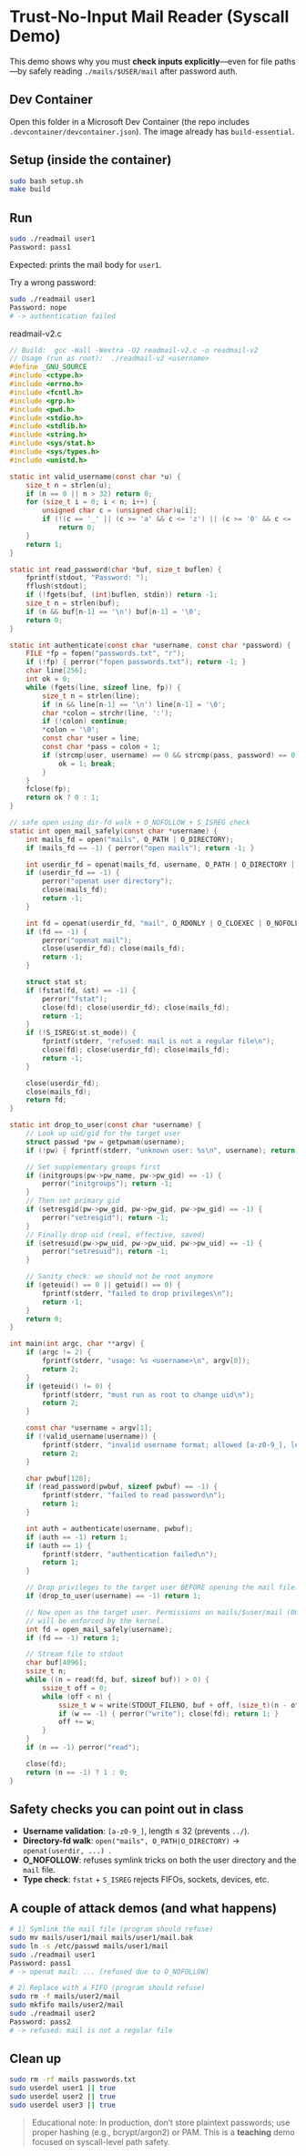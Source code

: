# Trust-No-Input Mail Reader (Syscall Demo)

This demo shows why you must **check inputs explicitly**—even for file paths—by safely reading `./mails/$USER/mail` after password auth.

## Dev Container
Open this folder in a Microsoft Dev Container (the repo includes `.devcontainer/devcontainer.json`). The image already has `build-essential`.

## Setup (inside the container)
```bash
sudo bash setup.sh
make build
````

## Run

```bash
sudo ./readmail user1
Password: pass1
```

Expected: prints the mail body for `user1`.

Try a wrong password:

```bash
sudo ./readmail user1
Password: nope
# -> authentication failed
```


readmail-v2.c

```c
// Build:  gcc -Wall -Wextra -O2 readmail-v2.c -o readmail-v2
// Usage (run as root):  ./readmail-v2 <username>
#define _GNU_SOURCE
#include <ctype.h>
#include <errno.h>
#include <fcntl.h>
#include <grp.h>
#include <pwd.h>
#include <stdio.h> 
#include <stdlib.h> 
#include <string.h>
#include <sys/stat.h> 
#include <sys/types.h> 
#include <unistd.h> 

static int valid_username(const char *u) {
    size_t n = strlen(u);
    if (n == 0 || n > 32) return 0;
    for (size_t i = 0; i < n; i++) {
        unsigned char c = (unsigned char)u[i];
        if (!(c == '_' || (c >= 'a' && c <= 'z') || (c >= '0' && c <= '9')))
            return 0;
    }
    return 1;
}

static int read_password(char *buf, size_t buflen) {
    fprintf(stdout, "Password: ");
    fflush(stdout);
    if (!fgets(buf, (int)buflen, stdin)) return -1;
    size_t n = strlen(buf);
    if (n && buf[n-1] == '\n') buf[n-1] = '\0';
    return 0;
}

static int authenticate(const char *username, const char *password) {
    FILE *fp = fopen("passwords.txt", "r");
    if (!fp) { perror("fopen passwords.txt"); return -1; }
    char line[256];
    int ok = 0;
    while (fgets(line, sizeof line, fp)) {
        size_t n = strlen(line);
        if (n && line[n-1] == '\n') line[n-1] = '\0';
        char *colon = strchr(line, ':');
        if (!colon) continue;
        *colon = '\0';
        const char *user = line;
        const char *pass = colon + 1;
        if (strcmp(user, username) == 0 && strcmp(pass, password) == 0) {
            ok = 1; break;
        }
    }
    fclose(fp);
    return ok ? 0 : 1;
}

// safe open using dir-fd walk + O_NOFOLLOW + S_ISREG check
static int open_mail_safely(const char *username) {
    int mails_fd = open("mails", O_PATH | O_DIRECTORY);
    if (mails_fd == -1) { perror("open mails"); return -1; }

    int userdir_fd = openat(mails_fd, username, O_PATH | O_DIRECTORY | O_NOFOLLOW);
    if (userdir_fd == -1) {
        perror("openat user directory");
        close(mails_fd);
        return -1;
    }

    int fd = openat(userdir_fd, "mail", O_RDONLY | O_CLOEXEC | O_NOFOLLOW);
    if (fd == -1) {
        perror("openat mail");
        close(userdir_fd); close(mails_fd);
        return -1;
    }

    struct stat st;
    if (fstat(fd, &st) == -1) {
        perror("fstat");
        close(fd); close(userdir_fd); close(mails_fd);
        return -1;
    }
    if (!S_ISREG(st.st_mode)) {
        fprintf(stderr, "refused: mail is not a regular file\n");
        close(fd); close(userdir_fd); close(mails_fd);
        return -1;
    }

    close(userdir_fd);
    close(mails_fd);
    return fd;
}

static int drop_to_user(const char *username) {
    // Look up uid/gid for the target user
    struct passwd *pw = getpwnam(username);
    if (!pw) { fprintf(stderr, "unknown user: %s\n", username); return -1; }

    // Set supplementary groups first
    if (initgroups(pw->pw_name, pw->pw_gid) == -1) {
        perror("initgroups"); return -1;
    }
    // Then set primary gid
    if (setresgid(pw->pw_gid, pw->pw_gid, pw->pw_gid) == -1) {
        perror("setresgid"); return -1;
    }
    // Finally drop uid (real, effective, saved)
    if (setresuid(pw->pw_uid, pw->pw_uid, pw->pw_uid) == -1) {
        perror("setresuid"); return -1;
    }

    // Sanity check: we should not be root anymore
    if (geteuid() == 0 || getuid() == 0) {
        fprintf(stderr, "failed to drop privileges\n");
        return -1;
    }
    return 0;
}

int main(int argc, char **argv) {
    if (argc != 2) {
        fprintf(stderr, "usage: %s <username>\n", argv[0]);
        return 2;
    }
    if (geteuid() != 0) {
        fprintf(stderr, "must run as root to change uid\n");
        return 2;
    }

    const char *username = argv[1];
    if (!valid_username(username)) {
        fprintf(stderr, "invalid username format; allowed [a-z0-9_], len<=32\n");
        return 2;
    }

    char pwbuf[128];
    if (read_password(pwbuf, sizeof pwbuf) == -1) {
        fprintf(stderr, "failed to read password\n");
        return 1;
    }

    int auth = authenticate(username, pwbuf);
    if (auth == -1) return 1;
    if (auth == 1) {
        fprintf(stderr, "authentication failed\n");
        return 1;
    }

    // Drop privileges to the target user BEFORE opening the mail file.
    if (drop_to_user(username) == -1) return 1;

    // Now open as the target user. Permissions on mails/$user/mail (0600 owned by user)
    // will be enforced by the kernel.
    int fd = open_mail_safely(username);
    if (fd == -1) return 1;

    // Stream file to stdout
    char buf[4096];
    ssize_t n;
    while ((n = read(fd, buf, sizeof buf)) > 0) {
        ssize_t off = 0;
        while (off < n) {
            ssize_t w = write(STDOUT_FILENO, buf + off, (size_t)(n - off));
            if (w == -1) { perror("write"); close(fd); return 1; }
            off += w;
        }
    }
    if (n == -1) perror("read");

    close(fd);
    return (n == -1) ? 1 : 0;
}
```

## Safety checks you can point out in class

* **Username validation**: `[a-z0-9_]`, length ≤ 32 (prevents `../`).
* **Directory-fd walk**: `open("mails", O_PATH|O_DIRECTORY)` → `openat(userdir, ...) `.
* **O_NOFOLLOW**: refuses symlink tricks on both the user directory and the `mail` file.
* **Type check**: `fstat` + `S_ISREG` rejects FIFOs, sockets, devices, etc.

## A couple of attack demos (and what happens)

```bash
# 1) Symlink the mail file (program should refuse)
sudo mv mails/user1/mail mails/user1/mail.bak
sudo ln -s /etc/passwd mails/user1/mail
sudo ./readmail user1
Password: pass1
# -> openat mail: ... (refused due to O_NOFOLLOW)

# 2) Replace with a FIFO (program should refuse)
sudo rm -f mails/user2/mail
sudo mkfifo mails/user2/mail
sudo ./readmail user2
Password: pass2
# -> refused: mail is not a regular file
```

## Clean up

```bash
sudo rm -rf mails passwords.txt
sudo userdel user1 || true
sudo userdel user2 || true
sudo userdel user3 || true
```

> Educational note: In production, don’t store plaintext passwords; use proper hashing (e.g., bcrypt/argon2) or PAM. This is a **teaching** demo focused on syscall-level path safety.
